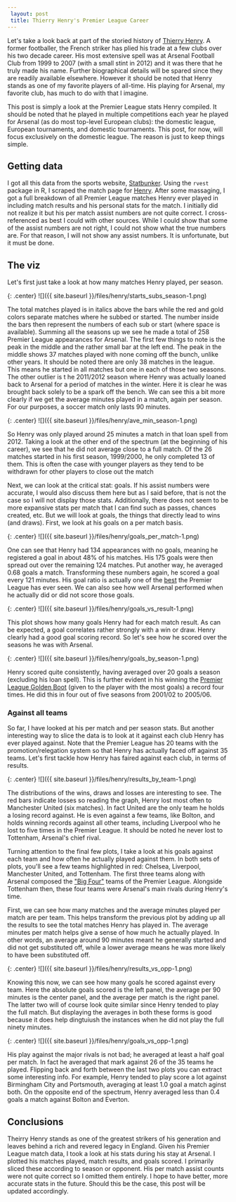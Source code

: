 ```yaml
---
 layout: post
 title: Thierry Henry's Premier League Career
---
```



Let's take a look back at part of the storied history of [Thierry Henry](https://en.wikipedia.org/wiki/Thierry_Henry). A former footballer, the French striker has plied his trade at a few clubs over his two decade career. His most extensive spell was at Arsenal Football Club from 1999 to 2007 (with a small stint in 2012) and it was there that he truly made his name. Further biographical details will be spared since they are readily available elsewhere. However it should be noted that Henry stands as one of my favorite players of all-time. His playing for Arsenal, my favorite club, has much to do with that I imagine.

This post is simply a look at the Premier League stats Henry compiled. It should be noted that he played in multiple competitions each year he played for Arsenal (as do most top-level European clubs): the domestic league, European tournaments, and domestic tournaments. This post, for now, will focus exclusively on the domestic league. The reason is just to keep things simple.

Getting data
------------

I got all this data from the sports website, [Statbunker](https://www.statbunker.com/). Using the `rvest` package in R, I scraped the match page for [Henry](https://www.statbunker.com/players/SeasonMatches?player_id=12&comps_type=EPL&dates=-1&comps_id=-1). After some massaging, I got a full breakdown of all Premier League matches Henry ever played in including match results and his personal stats for the match. I initially did not realize it but his per match assist numbers are not quite correct. I cross-referenced as best I could with other sources. While I could show that some of the assist numbers are not right, I could not show what the true numbers are. For that reason, I will not show any assist numbers. It is unfortunate, but it must be done.

The viz
-------

Let's first just take a look at how many matches Henry played, per season.

{: .center}
![]({{ site.baseurl }}/files/henry/starts_subs_season-1.png)

The total matches played is in italics above the bars while the red and gold colors separate matches where he subbed or started. The number inside the bars then represent the numbers of each sub or start (where space is available). Summing all the seasons up we see he made a total of 258 Premier League appearances for Arsenal. The first few things to note is the peak in the middle and the rather small bar at the left end. The peak in the middle shows 37 matches played with none coming off the bunch, unlike other years. It should be noted there are only 38 matches in the league. This means he started in all matches but one in each of those two seasons. The other outlier is t he 2011/2012 season where Henry was actually loaned back to Arsenal for a period of matches in the winter. Here it is clear he was brought back solely to be a spark off the bench. We can see this a bit more clearly if we get the average minutes played in a match, again per season. For our purposes, a soccer match only lasts 90 minutes.

{: .center}
![]({{ site.baseurl }}/files/henry/ave_min_season-1.png)

So Henry was only played around 25 minutes a match in that loan spell from 2012. Taking a look at the other end of the spectrum (at the beginning of his career), we see that he did not average close to a full match. Of the 26 matches started in his first season, 1999/2000, he only completed 13 of them. This is often the case with younger players as they tend to be withdrawn for other players to close out the match

Next, we can look at the critical stat: goals. If his assist numbers were accurate, I would also discuss them here but as I said before, that is not the case so I will not display those stats. Additionally, there does not seem to be more expansive stats per match that I can find such as passes, chances created, etc. But we will look at goals, the things that directly lead to wins (and draws). First, we look at his goals on a per match basis.

{: .center}
![]({{ site.baseurl }}/files/henry/goals_per_match-1.png)

One can see that Henry had 134 appearances with no goals, meaning he registered a goal in about 48% of his matches. His 175 goals were then spread out over the remaining 124 matches. Put another way, he averaged 0.68 goals a match. Transforming these numbers again, he scored a goal every 121 minutes. His goal ratio is actually one of the [best](https://www.premierleague.com/gallery/111326) the Premier League has ever seen. We can also see how well Arsenal performed when he actually did or did not score those goals.

{: .center}
![]({{ site.baseurl }}/files/henry/goals_vs_result-1.png)

This plot shows how many goals Henry had for each match result. As can be expected, a goal correlates rather strongly with a win or draw. Henry clearly had a good goal scoring record. So let's see how he scored over the seasons he was with Arsenal.

{: .center}
![]({{ site.baseurl }}/files/henry/goals_by_season-1.png)

Henry scored quite consistently, having averaged over 20 goals a season (excluding his loan spell). This is further evident in his winning the [Premier League Golden Boot](https://en.wikipedia.org/wiki/Premier_League_Golden_Boot#Winners) (given to the player with the most goals) a record four times. He did this in four out of five seasons from 2001/02 to 2005/06.

### Against all teams

So far, I have looked at his per match and per season stats. But another interesting way to slice the data is to look at it against each club Henry has ever played against. Note that the Premier League has 20 teams with the promotion/relegation system so that Henry has actually faced off against 35 teams. Let's first tackle how Henry has faired against each club, in terms of results.

{: .center}
![]({{ site.baseurl }}/files/henry/results_by_team-1.png)

The distributions of the wins, draws and losses are interesting to see. The red bars indicate losses so reading the graph, Henry lost most often to Manchester United (six matches). In fact United are the only team he holds a losing record against. He is even against a few teams, like Bolton, and holds winning records against all other teams, including Liverpool who he lost to five times in the Premier League. It should be noted he never lost to Tottenham, Arsenal's chief rival.

Turning attention to the final few plots, I take a look at his goals against each team and how often he actually played against them. In both sets of plots, you'll see a few teams highlighted in red: Chelsea, Liverpool, Manchester United, and Tottenham. The first three teams along with Arsenal composed the ["Big Four"](https://en.wikipedia.org/wiki/Premier_League#.22Big_Four.22_dominance_.282000s.29) teams of the Premier League. Alongside Tottenham then, these four teams were Arsenal's main rivals during Henry's time.

First, we can see how many matches and the average minutes played per match are per team. This helps transform the previous plot by adding up all the results to see the total matches Henry has played in. The average minutes per match helps give a sense of how much he actually played. In other words, an average around 90 minutes meant he generally started and did not get substituted off, while a lower average means he was more likely to have been substituted off.

{: .center}
![]({{ site.baseurl }}/files/henry/results_vs_opp-1.png)

Knowing this now, we can see how many goals he scored against every team. Here the absolute goals scored is the left panel, the average per 90 minutes is the center panel, and the average per match is the right panel. The latter two will of course look quite similar since Henry tended to play the full match. But displaying the averages in both these forms is good because it does help dingtuiush the instances when he did not play the full ninety minutes.

{: .center}
![]({{ site.baseurl }}/files/henry/goals_vs_opp-1.png)

His play against the major rivals is not bad; he averaged at least a half goal per match. In fact he averaged that mark against 26 of the 35 teams he played. Flipping back and forth between the last two plots you can extract some interesting info. For example, Henry tended to play score a lot against Birmingham City and Portsmouth, averaging at least 1.0 goal a match aginst both. On the opposite end of the spectrum, Henry averaged less than 0.4 goals a match against Bolton and Everton.

Conclusions
-----------

Theirry Henry stands as one of the greatest strikers of his generation and leaves behind a rich and revered legacy in England. Given his Premier League match data, I took a look at his stats during his stay at Arsenal. I plotted his matches played, match results, and goals scored. I primarily sliced these according to season or opponent. His per match assist counts were not quite correct so I omitted them entirely. I hope to have better, more accurate stats in the future. Should this be the case, this post will be updated accordingly.
